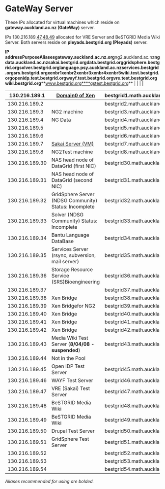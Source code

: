 # GateWay Server

These IPs allocated for virtual machines which reside on **gateway.auckland.ac.nz (GateWay)** server. 

IPs 130.216.189.[47,48,49](https://reannz.atlassian.net/wiki/pages/createpage.action?spaceKey=BeSTGRID&title=47%2C48%2C49&linkCreation=true&fromPageId=3818228470) allocated for VRE Server and BeSTGRID Media Wiki Server. Both servers reside on **pleyads.bestgrid.org (Pleyads)** server.

**IP address****Purpose****Aliases****gateway.auckland.ac.nz.org******ng2.auckland.ac.nz****ngdata.auckland.ac.nz******sakai.bestgrid.org****data.bestgrid.org****gridsphere.bestgrid.org****solver.bestgrid.org****language.psy.auckland.ac.nz****services.bestgrid.org****srs.bestgrid.org****xenbr1****xenbr2****xenbr3****xenbr4****xenbr5****wiki.test.bestgrid.org****openidp.test.bestgrid.org****wayf.test.bestgrid.org****vre.test.bestgrid.org****wiki.bestgrid.org****www.bestgrid.org****gstest.bestgrid.org**  |     |     |     |  

|      130.216.189.1       |      [Domain0 of Xen](/wiki/spaces/BeSTGRID/pages/3818228529)         | bestgrid1.math.auckland.ac.nzbg1.bestgrid.orggateway.bestgrid.org      |
| ------------------------ | --------------------------------------------------------------------- | ---------------------------------------------------------------------- |
|      130.216.189.2       |                                                                       | bestgrid2.math.auckland.ac.nzbg2.bestgrid.org                          |
|      130.216.189.3       |      NG2 machine                                                      | bestgrid3.math.auckland.ac.nzbg3.bestgrid.org                          |
|      130.216.189.4       |      NG Data                                                          | bestgrid4.math.auckland.ac.nzbg4.bestgrid.org                          |
|      130.216.189.5       |                                                                       | bestgrid5.math.auckland.ac.nzbg5.bestgrid.org                          |
|      130.216.189.6       |                                                                       |      bestgrid6.math.auckland.ac.nzbg6.bestgrid.org                     |
|      130.216.189.7       |      [Sakai Server (VM)](/wiki/spaces/BeSTGRID/pages/3818228714)      | bestgrid7.math.auckland.ac.nzbg7.bestgrid.org                          |
|      130.216.189.8       |      NG2Test machine                                                  |      bestgrid8.math.auckland.ac.nzbg8.bestgrid.org                     |
|      130.216.189.30      |      NAS head node of DataGrid (first NIC)                            | bestgrid30.math.auckland.ac.nzbg30.bestgrid.org                        |
|      130.216.189.31      |      NAS head node of DataGrid (second NIC)                           |      bestgrid31.math.auckland.ac.nzbg31.bestgrid.org                   |
|      130.216.189.32      |      GridSphere Server (NDSG Community) Status: Incomplete            | bestgrid32.math.auckland.ac.nzbg32.bestgrid.org                        |
|      130.216.189.33      |      Solver (NDSG Community) Status: Incomplete                       | bestgrid33.math.auckland.ac.nzbg33.bestgrid.org                        |
|      130.216.189.34      |      Bantu Language DataBase                                          | bestgrid34.math.auckland.ac.nzbg34.bestgrid.org                        |
|      130.216.189.35      |      Services Server (rsync, subversion, mail server)                 | bestgrid35.math.auckland.ac.nzbg35.bestgrid.org                        |
|      130.216.189.36      |      Storage Resource Service (SRS)Bioengineering                     | bestgrid36.math.auckland.ac.nzbg36.bestgrid.org                        |
|      130.216.189.37      |                                                                       |      bestgrid37.math.auckland.ac.nzbg37.bestgrid.org                   |
|      130.216.189.38      |      Xen Bridge                                                       |      bestgrid38.math.auckland.ac.nzbg38.bestgrid.org                   |
|      130.216.189.39      |      Xen Bridgefor NG2                                                |      bestgrid39.math.auckland.ac.nzbg39.bestgrid.org                   |
|      130.216.189.40      |      Xen Bridge                                                       |      bestgrid40.math.auckland.ac.nzbg40.bestgrid.org                   |
|      130.216.189.41      |      Xen Bridge                                                       |      bestgrid41.math.auckland.ac.nzbg41.bestgrid.org                   |
|      130.216.189.42      |      Xen Bridge                                                       |      bestgrid42.math.auckland.ac.nzbg42.bestgrid.org                   |
|      130.216.189.43      |      Media Wiki Test Server (**8/04/08 - suspended**)                 | bestgrid43.math.auckland.ac.nzbg43.bestgrid.org                        |
|      130.216.189.44      |      Not in the Pool                                                  |                                                                        |
|      130.216.189.45      |      Open IDP Test Server                                             | bestgrid45.math.auckland.ac.nzbg45.bestgrid.org                        |
|      130.216.189.46      |      WAYF Test Server                                                 | bestgrid46.math.auckland.ac.nzbg46.bestgrid.org                        |
|      130.216.189.47      |      VRE (Sakai) Test Server                                          | bestgrid47.math.auckland.ac.nzbg47.bestgrid.org                        |
|      130.216.189.48      |      BeSTGRID Media Wiki                                              | bestgrid48.math.auckland.ac.nzbg48.bestgrid.org                        |
|      130.216.189.49      |      BeSTGRID Media Wiki                                              | bestgrid49.math.auckland.ac.nzbg49.bestgrid.org                        |
|      130.216.189.50      |      Drupal Test Server                                               |      bestgrid50.math.auckland.ac.nzbg50.bestgrid.org                   |
|      130.216.189.51      |      GridSphere Test Server                                           | bestgrid51.math.auckland.ac.nzbg51.bestgrid.org                        |
|      130.216.189.52      |                                                                       |      bestgrid52.math.auckland.ac.nzbg52.bestgrid.org                   |
|      130.216.189.53      |                                                                       |      bestgrid53.math.auckland.ac.nzbg53.bestgrid.org                   |
|      130.216.189.54      |                                                                       |      bestgrid54.math.auckland.ac.nzbg54.bestgrid.org                   |

*Aliases recommended for using are bolded.*
